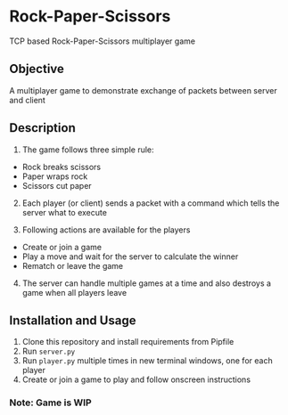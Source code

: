 # Rock-Paper-Scissors
TCP based Rock-Paper-Scissors multiplayer game

## Objective
A multiplayer game to demonstrate exchange of packets between server and client

## Description
1. The game follows three simple rule:
- Rock breaks scissors
- Paper wraps rock
- Scissors cut paper

2. Each player (or client) sends a packet with a command which tells the server what to execute

3. Following actions are available for the players
  - Create or join a game
  - Play a move and wait for the server to calculate the winner
  - Rematch or leave the game

4. The server can handle multiple games at a time and also destroys a game when all players leave

## Installation and Usage
  1. Clone this repository and install requirements from Pipfile
  2. Run ```server.py```
  3. Run ```player.py``` multiple times in new terminal windows, one for each player
  4. Create or join a game to play and follow onscreen instructions
  
### Note: Game is WIP
